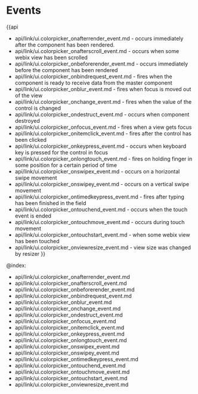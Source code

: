 Events
=======

{{api
- api/link/ui.colorpicker_onafterrender_event.md - occurs immediately after the component has been rendered.
- api/link/ui.colorpicker_onafterscroll_event.md - occurs when some webix view has been scrolled
- api/link/ui.colorpicker_onbeforerender_event.md - occurs immediately before the component has been rendered
- api/link/ui.colorpicker_onbindrequest_event.md - fires when the component is ready to receive data from the master component
- api/link/ui.colorpicker_onblur_event.md - fires when focus is moved out of the view
- api/link/ui.colorpicker_onchange_event.md - fires when the value of the control is changed
- api/link/ui.colorpicker_ondestruct_event.md - occurs when component destroyed
- api/link/ui.colorpicker_onfocus_event.md - fires when a view gets focus
- api/link/ui.colorpicker_onitemclick_event.md - fires after the control has been clicked
- api/link/ui.colorpicker_onkeypress_event.md - occurs when keyboard key is pressed for the control in focus
- api/link/ui.colorpicker_onlongtouch_event.md - fires on holding finger in some position for a certain period of time
- api/link/ui.colorpicker_onswipex_event.md - occurs on a horizontal swipe movement
- api/link/ui.colorpicker_onswipey_event.md - occurs on a vertical swipe movement
- api/link/ui.colorpicker_ontimedkeypress_event.md - fires after typing has been finished in the field
- api/link/ui.colorpicker_ontouchend_event.md - occurs when the touch event is ended
- api/link/ui.colorpicker_ontouchmove_event.md - occurs during touch movement
- api/link/ui.colorpicker_ontouchstart_event.md - when some webix view has been touched
- api/link/ui.colorpicker_onviewresize_event.md - view size was changed by resizer
}}

@index:
- api/link/ui.colorpicker_onafterrender_event.md
- api/link/ui.colorpicker_onafterscroll_event.md
- api/link/ui.colorpicker_onbeforerender_event.md
- api/link/ui.colorpicker_onbindrequest_event.md
- api/link/ui.colorpicker_onblur_event.md
- api/link/ui.colorpicker_onchange_event.md
- api/link/ui.colorpicker_ondestruct_event.md
- api/link/ui.colorpicker_onfocus_event.md
- api/link/ui.colorpicker_onitemclick_event.md
- api/link/ui.colorpicker_onkeypress_event.md
- api/link/ui.colorpicker_onlongtouch_event.md
- api/link/ui.colorpicker_onswipex_event.md
- api/link/ui.colorpicker_onswipey_event.md
- api/link/ui.colorpicker_ontimedkeypress_event.md
- api/link/ui.colorpicker_ontouchend_event.md
- api/link/ui.colorpicker_ontouchmove_event.md
- api/link/ui.colorpicker_ontouchstart_event.md
- api/link/ui.colorpicker_onviewresize_event.md


